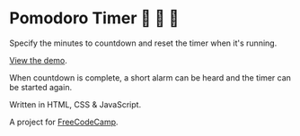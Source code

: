 # Pomodoro Timer 🍅 🍅 🍅

Specify the minutes to countdown and reset the timer when it's running. 

[View the demo](http://pawmodoro.pamela.io/).

When countdown is complete, a short alarm can be heard and the timer can be started again.

Written in HTML, CSS & JavaScript.

A project for [FreeCodeCamp](freecodecamp.org).

